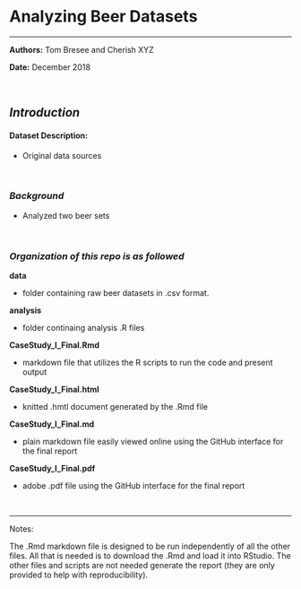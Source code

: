 
# Analyzing Beer Datasets

<hr>

**Authors:**   Tom Bresee and Cherish XYZ

**Date:**  December 2018

<br>

## *Introduction*  

#### Dataset Description:

 -  Original data sources


<br>


### *Background*

-  Analyzed two beer sets 

<br>


### *Organization of this repo is as followed* 


 **data** 
-  folder containing raw beer datasets in .csv format.  

 **analysis**  
-  folder continaing analysis .R files  
 
 **CaseStudy_I_Final.Rmd**  
-  markdown file that utilizes the R scripts to run the code and present output  

 **CaseStudy_I_Final.html**  
-  knitted .hmtl document generated by the .Rmd file  

 **CaseStudy_I_Final.md**  
-  plain markdown file easily viewed online using the GitHub interface for the final report    

 **CaseStudy_I_Final.pdf** 
-  adobe .pdf file using the GitHub interface for the final report 


<br>
<hr>

Notes:  

The .Rmd markdown file is designed to be run independently of all the other files. All that is needed is to download the .Rmd and load it into RStudio. 
The other files and scripts are not needed generate the report (they are only provided to help with reproducibility).

